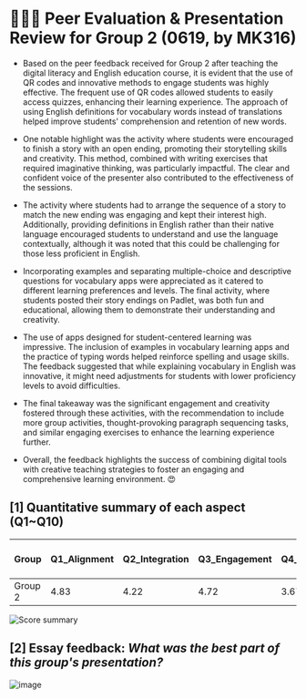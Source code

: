# 💙💙💙 Peer Evaluation & Presentation Review for Group 2 (0619, by MK316)

+ Based on the peer feedback received for Group 2 after teaching the digital literacy and English education course, it is evident that the use of QR codes and innovative methods to engage students was highly effective. The frequent use of QR codes allowed students to easily access quizzes, enhancing their learning experience. The approach of using English definitions for vocabulary words instead of translations helped improve students' comprehension and retention of new words.

+ One notable highlight was the activity where students were encouraged to finish a story with an open ending, promoting their storytelling skills and creativity. This method, combined with writing exercises that required imaginative thinking, was particularly impactful. The clear and confident voice of the presenter also contributed to the effectiveness of the sessions.

+ The activity where students had to arrange the sequence of a story to match the new ending was engaging and kept their interest high. Additionally, providing definitions in English rather than their native language encouraged students to understand and use the language contextually, although it was noted that this could be challenging for those less proficient in English.

+ Incorporating examples and separating multiple-choice and descriptive questions for vocabulary apps were appreciated as it catered to different learning preferences and levels. The final activity, where students posted their story endings on Padlet, was both fun and educational, allowing them to demonstrate their understanding and creativity.

+ The use of apps designed for student-centered learning was impressive. The inclusion of examples in vocabulary learning apps and the practice of typing words helped reinforce spelling and usage skills. The feedback suggested that while explaining vocabulary in English was innovative, it might need adjustments for students with lower proficiency levels to avoid difficulties.

+ The final takeaway was the significant engagement and creativity fostered through these activities, with the recommendation to include more group activities, thought-provoking paragraph sequencing tasks, and similar engaging exercises to enhance the learning experience further.

+ Overall, the feedback highlights the success of combining digital tools with creative teaching strategies to foster an engaging and comprehensive learning environment. 😍



## [1] Quantitative summary of each aspect (Q1~Q10)

| Group   | Q1_Alignment | Q2_Integration | Q3_Engagement | Q4_Stimulation | Q5_Support | Q6_Accessibility | Q7_Integration | Q8_Autonomy | Q9_Adaptability | Q10_Presentation | Total mean (SD)|
|---------|--------------|----------------|---------------|----------------|------------|------------------|----------------|-------------|-----------------|------------------|--|
| Group 2 | 4.83         | 4.22           | 4.72          | 3.67           | 4.00       | 5.28             | 4.50           | 5.00        | 3.72            | 4.61             |4.45 (0.71)|

![Score summary](https://github.com/MK316/Spring2024/blob/main/DLEE/Project/DLEE_G02.png)

## [2] Essay feedback: _What was the best part of this group's presentation?_

![image](https://github.com/Brin1122/G2-finalproject/assets/99416359/5dc2b44b-b5f1-4bca-abf4-0cd86d74f91c)


